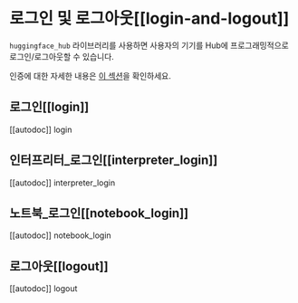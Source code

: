 <!--⚠️ Note that this file is in Markdown but contain specific syntax for our doc-builder (similar to MDX) that may not be
rendered properly in your Markdown viewer.
-->

# 로그인 및 로그아웃[[login-and-logout]]

`huggingface_hub` 라이브러리를 사용하면 사용자의 기기를 Hub에 프로그래밍적으로 로그인/로그아웃할 수 있습니다.

인증에 대한 자세한 내용은 [이 섹션](../quick-start#authentication)을 확인하세요.

## 로그인[[login]]

[[autodoc]] login

## 인터프리터_로그인[[interpreter_login]]

[[autodoc]] interpreter_login

## 노트북_로그인[[notebook_login]]

[[autodoc]] notebook_login

## 로그아웃[[logout]]

[[autodoc]] logout
